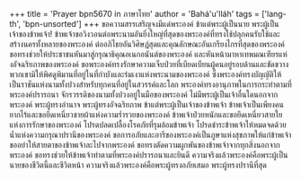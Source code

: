 +++
title = 'Prayer bpn5670 in ภาษาไทย'
author = 'Bahá'u'lláh'
tags = ['lang-th', 'bpn-unsorted']
+++
ขอความสรรเสริญจงมีแด่พระองค์ ข้าแต่พระผู้เป็นนาย พระผู้เป็นเจ้าของข้าพเจ้า! ข้าพเจ้าขอวิงวอนต่อพระนามอันยิ่งใหญ่ที่สุดของพระองค์ที่ทรงใช้ปลุกคนรับใช้และสร้างนครทั้งหลายของพระองค์  ต่ออภิไธยอันวิศิษฏ์สุดและคุณลักษณะอันเกรียงไกรที่สุดของพระองค์ ขอทรงช่วยให้ประชาชนหันมาสู่กรุณาธิคุณอเนกอนันต์ของพระองค์ และหันหน้ามาหาเทพมณเฑียรแห่งอัจฉริยภาพของพระองค์ ขอพระองค์ทรงรักษาความเจ็บป่วยที่เบียดเบียนผู้คนอยู่รอบด้านและขัดขวางพวกเขามิให้พิศดูพิมานที่อยู่ในที่กำบังและร่มเงาแห่งพระนามของพระองค์ ซึ่งพระองค์ทรงบัญญัติให้เป็นราชันแห่งนามทั้งปวงสำหรับทุกคนที่อยู่ในสวรรค์และโลก พระองค์ทรงอานุภาพในการกระทำตามที่พระองค์ปรารถนา จักรวรรดิของนามทั้งปวงอยู่ในมือของพระองค์ ไม่มีพระผู้เป็นเจ้าอื่นใดนอกจากพระองค์ พระผู้ทรงอำนาจ พระผู้ทรงอัจฉริยภาพ
	ข้าแต่พระผู้เป็นเจ้าของข้าพเจ้า ข้าพเจ้าเป็นเพียงคนยากไร้และขอยึดเหนี่ยวชายผ้าแห่งความร่ำรวยของพระองค์ ข้าพเจ้าป่วยหนักและขอยึดเหนี่ยวสายใยแห่งการรักษาของพระองค์ โปรดปลดเปลื้องโรคภัยที่รุมล้อมข้าพเจ้า โปรดชำระข้าพเจ้าให้หมดจดด้วยน้ำแห่งความกรุณาปรานีของพระองค์ ขอการอภัยและอารีของพระองค์เป็นภูษาแห่งสุขภาพให้แก่ข้าพเจ้า ขออย่าให้สายตาของข้าพเจ้าละไปจากพระองค์ ขอทรงตัดความผูกพันของข้าพเจ้าจากทุกสิ่งนอกจากพระองค์ ขอทรงช่วยให้ข้าพเจ้าทำตามที่พระองค์ปรารถนาและยินดี
	ความจริงแล้วพระองค์คือพระผู้เป็นนายของชีวิตนี้และชีวิตหน้า ความจริงแล้วพระองค์คือพระผู้ทรงอภัยเสมอ พระผู้ทรงปรานีที่สุด
